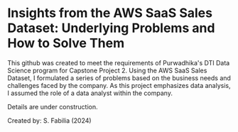 # **Insights from the AWS SaaS Sales Dataset: Underlying Problems and How to Solve Them**

This github was created to meet the requirements of Purwadhika's DTI Data Science program for Capstone Project 2. Using the AWS SaaS Sales Dataset, I formulated a series of problems based on the business needs and challenges faced by the company. As this project emphasizes data analysis, I assumed the role of a data analyst within the company.

Details are under construction.

Created by: S. Fabilia (2024)
